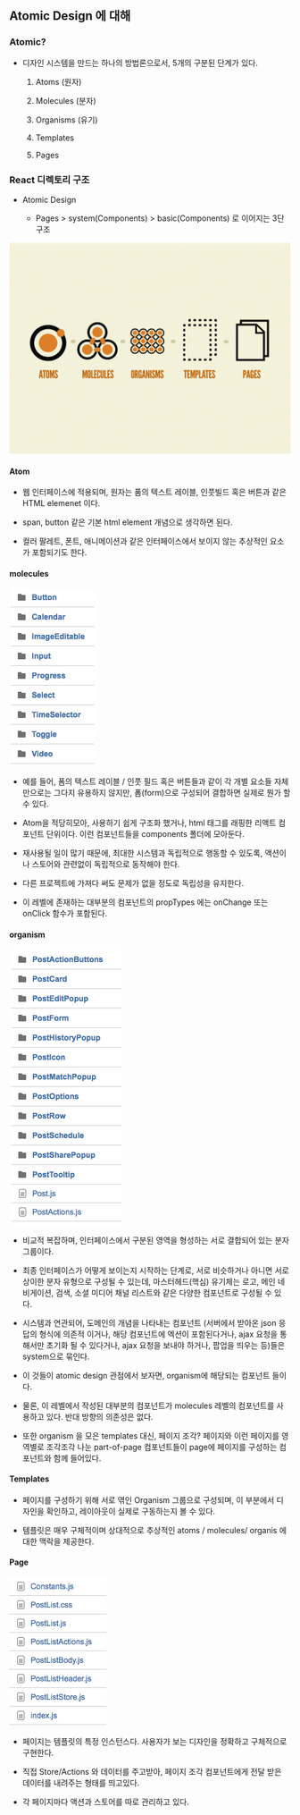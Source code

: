 ## Atomic Design 에 대해

### Atomic?

- 디자인 시스템을 만드는 하나의 방법론으로서, 5개의 구분된 단계가 있다.

    1. Atoms (원자)
    
    2. Molecules (분자)
    
    3. Organisms (유기)
    
    4. Templates
    
    5. Pages

### React 디렉토리 구조 

-  Atomic Design

    - Pages > system(Components) > basic(Components) 로 이어지는 3단 구조

![Large example image](./images/atom_base.png "Large example image")

#### Atom

- 웹 인터페이스에 적용되며, 원자는 품의 텍스트 레이블, 인풋빌드 혹은 버튼과 같은 HTML elemenet 이다.

- span, button 같은 기본 html element 개념으로 생각하면 된다.

- 컬러 팔레트, 폰트, 애니메이션과 같은 인터페이스에서 보이지 않는 추상적인 요소가 포함되기도 한다. 

#### molecules

![Medium example image](./images/atom_components.png "Medium example image")

- 예를 들어, 폼의 텍스트 레이블 / 인풋 필드 혹은 버튼들과 같이 각 개별 요소들 자체만으로는 그다지 유용하지 않지만, 폼(form)으로 구성되어 결합하면 실제로 뭔가 할 수 있다.

- Atom을 적당히모아, 사용하기 쉽게 구조화 했거나, html 태그를 래핑한 리액트 컴포넌트 단위이다. 이런 컴포넌트들을 components 폴더에 모아둔다.

- 재사용될 일이 많기 때문에, 최대한 시스템과 독립적으로 행동할 수 있도록, 액션이나 스토어와 관련없이 독립적으로 동작해야 한다.

- 다른 프로젝트에 가져다 써도 문제가 없을 정도로 독립성을 유지한다.

- 이 레벨에 존재하는 대부분의 컴포넌트의 propTypes 에는 onChange 또는 onClick 함수가 포함된다.

#### organism

![Medium example image](./images/atom_post.png "Medium example image")

- 비교적 복잡하며, 인터페이스에서 구분된 영역을 형성하는 서로 결합되어 있는 분자 그룹이다.

- 최종 인터페이스가 어떻게 보이는지 시작하는 단계로, 서로 비슷하거나 아니면 서로 상이한 분자 유형으로 구성될 수 있는데, 마스터헤드(핵심) 유기체는 로고, 메인 네비게이션, 검색, 소셜 미디어 채널 리스트와
 같은 다양한 컴포넌트로 구성될 수 있다.  

- 시스템과 연관되어, 도메인의 개념을 나타내는 컴포넌트 (서버에서 받아온 json 응답의 형식에 의존적 이거나, 해당 컴포넌트에 엑션이 포함된다거나, ajax 요청을 통해서만 초기화 될 수 있다거나, ajax 요청을 보내야 하거나, 팝업을 띄우는 등)들은 system으로 묶인다.

- 이 것들이 atomic design 관점에서 보자면, organism에 해당되는 컴포넌트 들이다. 

- 물론, 이 레벨에서 작성된 대부분의 컴포넌트가 molecules 레벨의 컴포넌트를 사용하고 있다. 반대 방향의 의존성은 없다.

- 또한 organism 을 모은 templates 대신, 페이지 조각? 페이지와 이런 페이지를 영역별로 조각조각 나눈 part-of-page 컴포넌트들이 page에 페이지를 구성하는 컴포넌트와 함께 들어있다. 

#### Templates

- 페이지를 구성하기 위해 서로 엮인 Organism 그룹으로 구성되며, 이 부분에서 디자인을 확인하고, 레이아웃이 실제로 구동하는지 볼 수 있다.

- 템플릿은 매우 구체적이며 상대적으로 추상적인 atoms / molecules/ organis 에 대한 맥락을 제공한다.

#### Page

![Medium example image](./images/atom_post_list.png "Medium example image")

- 페이지는 템플릿의 특정 인스턴스다. 사용자가 보는 디자인을 정확하고 구체적으로 구현한다. 

- 직접 Store/Actions 와 데이터를 주고받아, 페이지 조각 컴포넌트에게 전달 받은 데이터를 내려주는 형태를 띄고있다. 

- 각 페이지마다 액션과 스토어를 따로 관리하고 있다.

